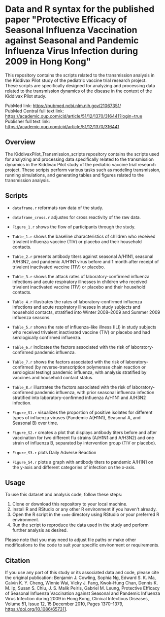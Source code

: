 # Data and R syntax for the published paper "Protective Efficacy of Seasonal Influenza Vaccination against Seasonal and Pandemic Influenza Virus Infection during 2009 in Hong Kong"

This repository contains the scripts related to the transmission analysis in the Kiddivax Pilot study of the pediatric vaccine trial research project. These scripts are specifically designed for analyzing and processing data related to the transmission dynamics of the disease in the context of the Kiddivax Pilot study. 

PubMed link: https://pubmed.ncbi.nlm.nih.gov/21067351/  
PubMed Central full text link: https://academic.oup.com/cid/article/51/12/1370/316441?login=true  
Publisher full text link: https://academic.oup.com/cid/article/51/12/1370/316441

## Overview

The KiddivaxPilot_Transmission_scripts repository contains the scripts used for analyzing and processing data specifically related to the transmission dynamics in the Kiddivax Pilot study of the pediatric vaccine trial research project. These scripts perform various tasks such as modeling transmission, running simulations, and generating tables and figures related to the transmission analysis.

## Scripts

- `dataframe.r` reformats raw data of the study.

- `dataframe_cross.r` adjustes for cross reactivity of the raw data.

- `Figure_1.r` shows the flow of participants through the study.

- `Table_1.r` shows the baseline characteristics of children who received trivalent influenza vaccine (TIV) or placebo and their household contacts.

- `Table_2.r` presents antibody titers against seasonal A/H1N1, seasonal A/H3N2, and pandemic A/H1N1 virus before and 1 month after receipt of trivalent inactivated vaccine (TIV) or placebo.
  
- `Table_3.r` shows the attack rates of laboratory-confirmed influenza infections and acute respiratory illnesses in children who received trivalent inactivated vaccine (TIV) or placebo and their household contacts.

- `Table_4.r` illustrates the rates of laboratory-confirmed influenza infections and acute respiratory illnesses in study subjects and household contacts, stratified into Winter 2008–2009 and Summer 2009 influenza seasons.

- `Table_5.r` shows the rate of influenza-like illness (ILI) in study subjects who received trivalent inactivated vaccine (TIV) or placebo and had serologically confirmed influenza.

- `Table_6.r` indicates the factors associated with the risk of laboratory-confirmed pandemic influenza.

- `Table_7.r` shows the factors associated with the risk of laboratory-confirmed (by reverse-transcription polymerase chain reaction or serological testing) pandemic influenza, with analysis stratified by vaccines and household contact status.
 
- `Table_8.r` illustrates the factors associated with the risk of laboratory-confirmed pandemic influenza, with prior seasonal influenza infection stratified into laboratory-confirmed influenza A/H1N1 and A/H3N2 infection.

- `Figure_S1.r` visualizes the proportion of positive isolates for different types of influenza viruses (Pandemic A(H1N1), Seasonal A, and Seasonal B) over time. 

- `Figure_S2.r` creates a plot that displays antibody titers before and after vaccination for two different flu strains (A/H1N1 and A/H3N2) and one strain of influenza B, separated by intervention group (TIV or placebo). 

- `Figure_S3.r` plots Daily Adverse Reaction    

- `Figure_S4.r` plots a graph with antibody titers to pandemic A/H1N1 on the y-axis and different categories of infection on the x-axis. 

## Usage

To use this dataset and analysis code, follow these steps:

1. Clone or download this repository to your local machine.
2. Install R and RStudio or any other R environment if you haven't already.
3. Open the R script in the `code` directory using RStudio or your preferred R environment.
4. Run the script to reproduce the data used in the study and perform further analysis as desired.

Please note that you may need to adjust file paths or make other modifications to the code to suit your specific environment or requirements.

## Citation

If you use any part of this study or its associated data and code, please cite the original publication: Benjamin J. Cowling, Sophia Ng, Edward S. K. Ma, Calvin K. Y. Cheng, Winnie Wai, Vicky J. Fang, Kwok-Hung Chan, Dennis K. M. Ip, Susan S. Chiu, J. S. Malik Peiris, Gabriel M. Leung, Protective Efficacy of Seasonal Influenza Vaccination against Seasonal and Pandemic Influenza Virus Infection during 2009 in Hong Kong, Clinical Infectious Diseases, Volume 51, Issue 12, 15 December 2010, Pages 1370–1379, https://doi.org/10.1086/657311.
